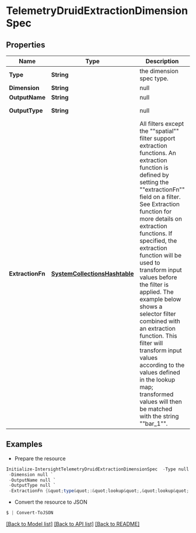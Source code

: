 # TelemetryDruidExtractionDimensionSpec
## Properties

Name | Type | Description | Notes
------------ | ------------- | ------------- | -------------
**Type** | **String** | the dimension spec type. | 
**Dimension** | **String** | null | 
**OutputName** | **String** | null | 
**OutputType** | **String** | null | [default to "STRING"]
**ExtractionFn** | [**SystemCollectionsHashtable**](.md) | All filters except the &quot;&quot;spatial&quot;&quot; filter support extraction functions. An extraction function is defined by setting the &quot;&quot;extractionFn&quot;&quot; field on a filter. See Extraction function for more details on extraction functions. If specified, the extraction function will be used to transform input values before the filter is applied. The example below shows a selector filter combined with an extraction function. This filter will transform input values according to the values defined in the lookup map; transformed values will then be matched with the string &quot;&quot;bar_1&quot;&quot;. | 

## Examples

- Prepare the resource
```powershell
Initialize-IntersightTelemetryDruidExtractionDimensionSpec  -Type null `
 -Dimension null `
 -OutputName null `
 -OutputType null `
 -ExtractionFn {&quot;type&quot;:&quot;lookup&quot;,&quot;lookup&quot;:{&quot;type&quot;:&quot;map&quot;,&quot;map&quot;:{&quot;product_1&quot;:&quot;bar_1&quot;,&quot;product_5&quot;:&quot;bar_1&quot;,&quot;product_3&quot;:&quot;bar_1&quot;}}}
```

- Convert the resource to JSON
```powershell
$ | Convert-ToJSON
```

[[Back to Model list]](../README.md#documentation-for-models) [[Back to API list]](../README.md#documentation-for-api-endpoints) [[Back to README]](../README.md)

